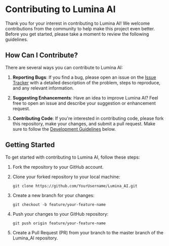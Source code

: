 # Contributing to Lumina AI

Thank you for your interest in contributing to Lumina AI! We welcome contributions from the community to help make this project even better. Before you get started, please take a moment to review the following guidelines.

## How Can I Contribute?

There are several ways you can contribute to Lumina AI:

1. **Reporting Bugs**: If you find a bug, please open an issue on the [Issue Tracker](https://github.com/Tusharknwl/Lumina_AI/issues) with a detailed description of the problem, steps to reproduce, and any relevant information.

2. **Suggesting Enhancements**: Have an idea to improve Lumina AI? Feel free to open an issue and describe your suggestion or enhancement request.

3. **Contributing Code**: If you're interested in contributing code, please fork this repository, make your changes, and submit a pull request. Make sure to follow the [Development Guidelines](#submitting-changes) below.

## Getting Started

To get started with contributing to Lumina AI, follow these steps:

1. Fork the repository to your GitHub account.

2. Clone your forked repository to your local machine:

    ```
   git clone https://github.com/YourUsername/Lumina_AI.git

3. Create a new branch for your changes:
    ```
    git checkout -b feature/your-feature-name
    
4. Push your changes to your GitHub repository:
    ```
    git push origin feature/your-feature-name

5. Create a Pull Request (PR) from your branch to the master branch of the Lumina_AI repository.
